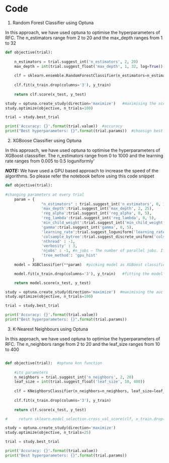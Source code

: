# Code

1. Random Forest Classifier using Optuna

In this approach, we have used optuna to optimise the hyperparameters of RFC. The n_estimators range from 2 to 20 and the max_depth ranges from 1 to 32

```python
def objective(trial):
    
    n_estimators = trial.suggest_int('n_estimators', 2, 20)
    max_depth = int(trial.suggest_float('max_depth', 1, 32, log=True))
    
    clf = sklearn.ensemble.RandomForestClassifier(n_estimators=n_estimators, max_depth=max_depth, n_jobs=-1)
    
    clf.fit(x_train.drop(columns='3'), y_train)
    
    return clf.score(x_test, y_test)  

study = optuna.create_study(direction='maximize')   #maximising the score
study.optimize(objective, n_trials=100)  

trial = study.best_trial

print('Accuracy: {}'.format(trial.value))  #accuracy
print("Best hyperparameters: {}".format(trial.params))  #choosign best parameter with highest accuracy
```

2. XGBoose Classifier using Optuna

In this approach, we have used optuna to optimise the hyperparameters of XGBoost classsifier. The n_estimators range from 0 to 1000 and the learning rate ranges from 0.005 to 0.5 loguniformly'

**_NOTE:_** We have used a GPU based approach to increase the speed of the algorithms. So please refer the notebook before using this code snippet

```python
def objective(trial):   
    
#changing parameters at every trial
    param = {
                "n_estimators" : trial.suggest_int('n_estimators', 0, 1000),  #suggest_int is for the range of of the parameter
                'max_depth':trial.suggest_int('max_depth', 2, 25),
                'reg_alpha':trial.suggest_int('reg_alpha', 0, 5),
                'reg_lambda':trial.suggest_int('reg_lambda', 0, 5),
                'min_child_weight':trial.suggest_int('min_child_weight', 0, 5),
                'gamma':trial.suggest_int('gamma', 0, 5),
                'learning_rate':trial.suggest_loguniform('learning_rate',0.005,0.5),
                'colsample_bytree':trial.suggest_discrete_uniform('colsample_bytree',0.1,1,0.01),
                'nthread' : -1,
                'verbosity' : 3,
                'njobs' : -1, #n_jobs – The number of parallel jobs. If this argument is set to -1, the number is set to CPU count.
                'tree_method': 'gpu_hist'
            }
    model = XGBClassifier(**param)  #picking model as XGBoost classifier

    model.fit(x_train.drop(columns='3'), y_train)   #fitting the model

    return model.score(x_test, y_test)

study = optuna.create_study(direction='maximize')  #maximising the auc
study.optimize(objective, n_trials=100)  

trial = study.best_trial

print('Accuracy: {}'.format(trial.value))   
print("Best hyperparameters: {}".format(trial.params))
```

3. K-Nearest Neighbours using Optuna

In this approach, we have used optuna to optimise the hyperparameters of RFC. The n_neighbors range from 2 to 20 and the leaf_size ranges from 10 to 400

```python

def objective(trial):  #optuna knn function
    
    #its parameters
    n_neighbors = trial.suggest_int('n_neighbors', 2, 20)
    leaf_size = int(trial.suggest_float('leaf_size', 10, 400))
    
    clf = KNeighborsClassifier(n_neighbors=n_neighbors, leaf_size=leaf_size, n_jobs=-1)
    
    clf.fit(x_train.drop(columns='3'), y_train)
    
    return clf.score(x_test, y_test)

#     return sklearn.model_selection.cross_val_score(clf, x_train.drop(columns='3'), y_train, n_jobs=-1, cv=3).mean()

study = optuna.create_study(direction='maximize')
study.optimize(objective, n_trials=25)

trial = study.best_trial

print('Accuracy: {}'.format(trial.value))
print("Best hyperparameters: {}".format(trial.params))

```
